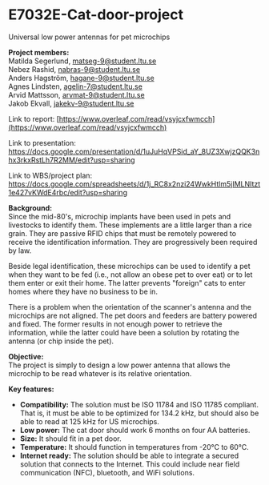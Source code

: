 # E7032E-Cat-door-project
Universal low power antennas for pet microchips
<p>
  
**Project members:** <br>
Matilda Segerlund, matseg-9@student.ltu.se  <br>
Nebez Rashid, nabras-9@student.ltu.se <br>
Anders Hagström, hagane-9@student.ltu.se <br>
Agnes Lindsten, agelin-7@student.ltu.se <br>
Arvid Mattsson, arvmat-9@student.ltu.se <br>
Jakob Ekvall, jakekv-9@student.ltu.se <br>

Link to report: [https://www.overleaf.com/read/vsyjcxfwmcch](https://www.overleaf.com/read/vsyjcxfwmcch) <br>

Link to presentation: https://docs.google.com/presentation/d/1uJuHqVPSid_aY_8UZ3XwjzQQK3nhx3rkxRstLh7R2MM/edit?usp=sharing

Link to WBS/project plan: https://docs.google.com/spreadsheets/d/1j_RC8x2nzi24WwkHtlm5jIMLNItzt1e427vKWdE4rbc/edit?usp=sharing <br>

**Background:** <br>
Since the mid-80's, microchip implants have been used in pets and livestocks to identify them. These implements are a little larger than a rice grain. They are passive RFID chips that must be remotely powered to receive the identification information. They are progressively been required by law. <br>

Beside legal identification, these microchips can be used to identify a pet when they want to be fed (i.e., not allow an obese pet to over eat) or to let them enter or exit their home. The latter prevents "foreign" cats to enter homes where they have no business to be in. <br>

There is a problem when the orientation of the scanner's antenna and the microchips are not aligned. The pet doors and feeders are battery powered and fixed. The former results in not enough power to retrieve the information, while the latter could have been a solution by rotating the antenna (or chip inside the pet). <br>

**Objective:** <br>
The project is simply to design a low power antenna that allows the microchip to be read whatever is its relative orientation. <br>

**Key features:** <br>
* **Compatibility:** The solution must be ISO 11784 and ISO 11785 compliant. That is, it must be able to be optimized for 134.2 kHz, but should also be able to read at 125 kHz for US microchips.
* **Low power:** The cat door should work 6 months on four AA batteries.
* **Size:** It should fit in a pet door.
* **Temperature:** It should function in temperatures from -20°C to 60°C.
* **Internet ready:** The solution should be able to integrate a secured solution that connects to the Internet. This could include near field communication (NFC), bluetooth, and WiFi solutions. 
 

</p>
